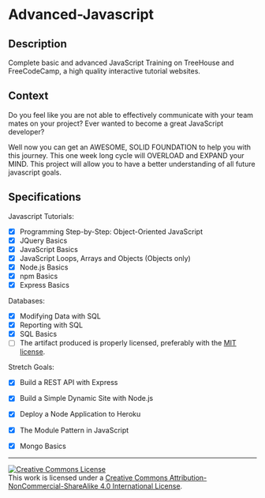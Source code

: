 # Advanced-Javascript

## Description

Complete basic and advanced JavaScript Training on TreeHouse and FreeCodeCamp, a high quality interactive tutorial websites.
## Context

Do you feel like you are not able to effectively communicate with your team mates on your project? Ever wanted to become a great JavaScript developer? 

Well now you can get an AWESOME, SOLID FOUNDATION to help you with this journey. This one week long cycle will OVERLOAD and EXPAND your MIND. This project will allow you to have a better understanding of all future javascript goals. 
## Specifications

Javascript Tutorials:
- [x] Programming Step-by-Step: Object-Oriented JavaScript
- [x] JQuery Basics
- [x] JavaScript Basics
- [x] JavaScript Loops, Arrays and Objects (Objects only)
- [x] Node.js Basics
- [x] npm Basics
- [x] Express Basics

Databases:
- [x] Modifying Data with SQL
- [x] Reporting with SQL
- [x] SQL Basics
- [ ] The artifact produced is properly licensed, preferably with the [MIT license](https://opensource.org/licenses/MIT).

Stretch Goals:
- [x] Build a REST API with Express
- [x] Build a Simple Dynamic Site with Node.js
- [x] Deploy a Node Application to Heroku
- [x] The Module Pattern in JavaScript
- [x] Mongo Basics


---

<!-- LICENSE -->

<a rel="license" href="http://creativecommons.org/licenses/by-nc-sa/4.0/"><img alt="Creative Commons License" style="border-width:0" src="https://i.creativecommons.org/l/by-nc-sa/4.0/80x15.png" /></a>
<br />This work is licensed under a <a rel="license" href="http://creativecommons.org/licenses/by-nc-sa/4.0/">Creative Commons Attribution-NonCommercial-ShareAlike 4.0 International License</a>.
